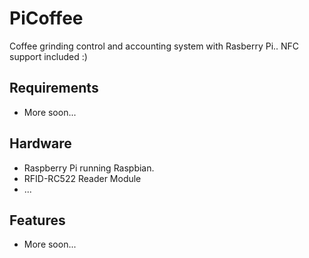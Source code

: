 # PiCoffee
Coffee grinding control and accounting system with Rasberry Pi.. NFC support included :)

## Requirements
* More soon...

## Hardware
* Raspberry Pi running Raspbian.
* RFID-RC522 Reader Module
* ...

## Features
* More soon...
